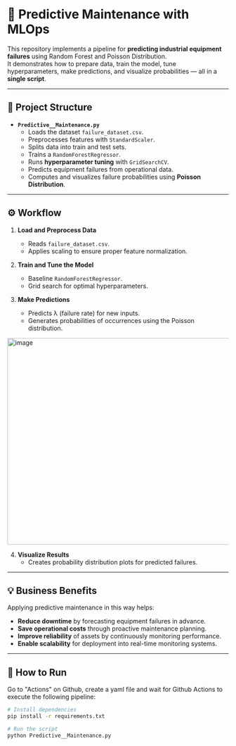 # 🚀 Predictive Maintenance with MLOps  

This repository implements a pipeline for **predicting industrial equipment failures** using Random Forest and Poisson Distribution.  
It demonstrates how to prepare data, train the model, tune hyperparameters, make predictions, and visualize probabilities — all in a **single script**.  

---

## 📂 Project Structure  

- **`Predictive__Maintenance.py`**  
  - Loads the dataset `failure_dataset.csv`.  
  - Preprocesses features with `StandardScaler`.  
  - Splits data into train and test sets.  
  - Trains a `RandomForestRegressor`.  
  - Runs **hyperparameter tuning** with `GridSearchCV`.  
  - Predicts equipment failures from operational data.  
  - Computes and visualizes failure probabilities using **Poisson Distribution**.  

---

## ⚙️ Workflow  

1. **Load and Preprocess Data**  
   - Reads `failure_dataset.csv`.  
   - Applies scaling to ensure proper feature normalization.  

2. **Train and Tune the Model**  
   - Baseline `RandomForestRegressor`.  
   - Grid search for optimal hyperparameters.  

3. **Make Predictions**  
   - Predicts λ (failure rate) for new inputs.  
   - Generates probabilities of occurrences using the Poisson distribution.  
<img width="630" height="470" alt="image" src="https://github.com/user-attachments/assets/0f0f9c26-72a6-4aa7-a62c-af9d2c781273" />

4. **Visualize Results**  
   - Creates probability distribution plots for predicted failures.  

---

## 💡 Business Benefits  

Applying predictive maintenance in this way helps:  

- **Reduce downtime** by forecasting equipment failures in advance.  
- **Save operational costs** through proactive maintenance planning.  
- **Improve reliability** of assets by continuously monitoring performance.  
- **Enable scalability** for deployment into real-time monitoring systems.  

---

## 📝 How to Run  

Go to "Actions" on Github, create a yaml file and wait for Github Actions to execute the following pipeline:  

```bash
# Install dependencies
pip install -r requirements.txt

# Run the script
python Predictive__Maintenance.py

